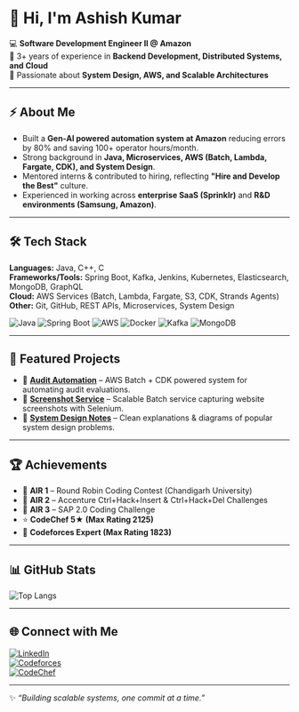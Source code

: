 # 👋 Hi, I'm Ashish Kumar  

💻 **Software Development Engineer II @ Amazon**  
🚀 3+ years of experience in **Backend Development, Distributed Systems, and Cloud**  
🎯 Passionate about **System Design, AWS, and Scalable Architectures**  

---

## ⚡ About Me
- Built a **Gen-AI powered automation system at Amazon** reducing errors by 80% and saving 100+ operator hours/month.  
- Strong background in **Java, Microservices, AWS (Batch, Lambda, Fargate, CDK), and System Design**.  
- Mentored interns & contributed to hiring, reflecting **"Hire and Develop the Best"** culture.  
- Experienced in working across **enterprise SaaS (Sprinklr)** and **R&D environments (Samsung, Amazon)**.  

---

## 🛠 Tech Stack
**Languages:** Java, C++, C  
**Frameworks/Tools:** Spring Boot, Kafka, Jenkins, Kubernetes, Elasticsearch, MongoDB, GraphQL  
**Cloud:** AWS Services (Batch, Lambda, Fargate, S3, CDK, Strands Agents)  
**Other:** Git, GitHub, REST APIs, Microservices, System Design  

![Java](https://img.shields.io/badge/Java-ED8B00?style=for-the-badge&logo=java&logoColor=white)
![Spring Boot](https://img.shields.io/badge/Spring%20Boot-6DB33F?style=for-the-badge&logo=springboot&logoColor=white)
![AWS](https://img.shields.io/badge/AWS-232F3E?style=for-the-badge&logo=amazonaws&logoColor=white)
![Docker](https://img.shields.io/badge/Docker-2496ED?style=for-the-badge&logo=docker&logoColor=white)
![Kafka](https://img.shields.io/badge/Kafka-000?style=for-the-badge&logo=apachekafka&logoColor=white)
![MongoDB](https://img.shields.io/badge/MongoDB-4ea94b?style=for-the-badge&logo=mongodb&logoColor=white)

---

## 🚀 Featured Projects
- 🔹 **[Audit Automation](https://github.com/yourusername/audit-automation)** – AWS Batch + CDK powered system for automating audit evaluations.  
- 🔹 **[Screenshot Service](https://github.com/yourusername/screenshot-service)** – Scalable Batch service capturing website screenshots with Selenium.  
- 🔹 **[System Design Notes](https://github.com/yourusername/system-design)** – Clean explanations & diagrams of popular system design problems.  

---

## 🏆 Achievements
- 🥇 **AIR 1** – Round Robin Coding Contest (Chandigarh University)  
- 🥈 **AIR 2** – Accenture Ctrl+Hack+Insert & Ctrl+Hack+Del Challenges  
- 🥉 **AIR 3** – SAP 2.0 Coding Challenge  
- ⭐ **CodeChef 5★ (Max Rating 2125)**  
- 🎯 **Codeforces Expert (Max Rating 1823)**  

---

## 📊 GitHub Stats
![Top Langs](https://github-readme-stats.vercel.app/api/top-langs/?username=7ashish99kumar&layout=compact&theme=radical)  

---

## 🌐 Connect with Me
[![LinkedIn](https://img.shields.io/badge/LinkedIn-0A66C2?style=for-the-badge&logo=linkedin&logoColor=white)](https://linkedin.com/in/ashish-kumar-840592192)  
[![Codeforces](https://img.shields.io/badge/Codeforces-1F8ACB?style=for-the-badge&logo=codeforces&logoColor=white)](https://codeforces.com/profile/7KIRA1999)  
[![CodeChef](https://img.shields.io/badge/CodeChef-5B4638?style=for-the-badge&logo=codechef&logoColor=white)](https://www.codechef.com/users/ashish99hanny)  

---
✨ *“Building scalable systems, one commit at a time.”*  
